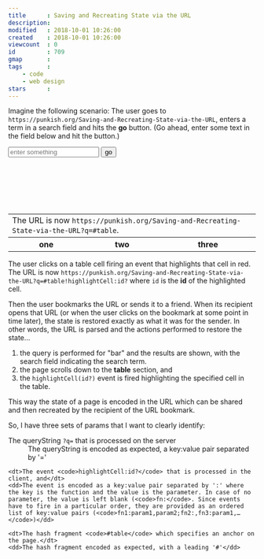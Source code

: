 ```yaml
---
title      : Saving and Recreating State via the URL
description: 
modified   : 2018-10-01 10:26:00
created    : 2018-10-01 10:26:00
viewcount  : 0
id         : 709
gmap       : 
tags       :
    - code
    - web design
stars      : 
---
```


<style>
th { cursor: pointer; }
</style>

Imagine the following scenario: The user goes to `https://punkish.org/Saving-and-Recreating-State-via-the-URL`, enters a term in a search field and hits the **go** button. (Go ahead, enter some text in the field below and hit the button.)

<input id='s' type="search" placeholder="enter something"> <button id="go">go</button>

<div id='search-result' style='visibility: hidden;'>The results are displayed and the URL is now <code>https://punkish.org/Saving-and-Recreating-State-via-the-URL?q=<span class="search-term"></span></code>. Note that the search field shows that a search was performed for "<span class="search-term"></span>". The user then clicks on the <a href="#table">table</a> link (which is an anchor on the page). This causes the page to scroll down to the section with the table.</div>

<table id="table">
    <tr><td colspan="3">The URL is now <code>https://punkish.org/Saving-and-Recreating-State-via-the-URL?q=<span class="search-term"></span>#table</code>.</td></tr>
    <tr>
        <th id="1">one</th>
        <th id="2">two</th>
        <th id="3">three</th>
    </tr>
</table>

<p>The user clicks on a table cell firing an event that highlights that cell in red. The URL is now <code>https://punkish.org/Saving-and-Recreating-State-via-the-URL?q=<span class="search-term"></span>#table!highlightCell:id?</code> where <code>id</code> is the <b>id</b> of the highlighted cell.</p>

Then the user bookmarks the URL or sends it to a friend. When its recipient opens that URL (or when the user clicks on the bookmark at some point in time later), the state is restored exactly as what it was for the sender. In other words, the URL is parsed and the actions performed to restore the state… 

1. the query is performed for "bar" and the results are shown, with the search field indicating the search term.
2. the page scrolls down to the **table** section, and
3. the `highlightCell(id?)` event is fired highlighting the specified cell in the table.

This way the state of a page is encoded in the URL which can be shared and then recreated by the recipient of the URL bookmark.

So, I have three sets of params that I want to clearly identify:

<dl>
    <dt>The queryString <code>?q=<span class="search-term"></span></code> that is processed on the server</dt>
    <dd>The queryString is encoded as expected, a key:value pair separated by '='</dd>

    <dt>The event <code>highlightCell:id?</code> that is processed in the client, and</dt>
    <dd>The event is encoded as a key:value pair separated by ':' where the key is the function and the value is the parameter. In case of no parameter, the value is left blank (<code>fn:</code>. Since events have to fire in a particular order, they are provided as an ordered list of key:value pairs (<code>fn1:param1,param2;fn2:,fn3:param1,…</code>)</dd>

    <dt>The hash fragment <code>#table</code> which specifies an anchor on the page.</dt>
    <dd>The hash fragment encoded as expected, with a leading '#'</dd>
</dl>


<script>
document.getElementById('go').addEventListener('click', function(event) {
    const st = document.getElementById('s').value;

    document.querySelectorAll('.search-term').forEach(el => { el.innerHTML = st });
    document.querySelector('#search-result').style.visibility = 'visible';

    history.pushState(
        {urlPath: `https://punkish.org/Saving-and-Recreating-State-via-the-URL?q=${st}`},
        '',
        `/Saving-and-Recreating-State-via-the-URL?q=${st}`
    );

    event.preventDefault();
    event.stopPropagation();
});

const fn = {
    highlightCell: function(id) {
        document.querySelector(`th[id="${id}"]`).style.backgroundColor = 'red';
    }
};

const parseUrl = function(href) {
    // var parser = document.createElement('a');
    // parser.href = "http://example.com:3000/pathname/?search=test#hash";

    href.protocol; // => "http:"
    href.host;     // => "example.com:3000"
    href.hostname; // => "example.com"
    href.port;     // => "3000"
    href.pathname; // => "/pathname/"
    href.hash;     // => "#hash"
    href.search;   // => "?search=test"
    href.origin;   // => "http://example.com:3000"

    return href;
}

const shim = function(event) {
    const id = this.id;
    fn.highlightCell(id);
    window.location.hash += `!highlightCell:${id}`;
};

const th = document.querySelectorAll('th');
th.forEach(el => {
    el.addEventListener('click', shim)
});

if (window.location.search) {
    const q = window.location.search.substr(1).split('=');
    document.getElementById('s').value = q[1];
}

if (window.location.hash) {
    const h = window.location.hash.substr(1).split('!');
    if (h[1]) {
        ha = h[1].split(':');
        fn[ha[0]](ha[1]);
    }
    window.location.hash = h[0];
    window.location.hash = h.join('!');

    if (window.location.search) {
        const st = document.getElementById('s').value;

        document.querySelectorAll('.search-term').forEach(el => { el.innerHTML = st });
        document.querySelector('#search-result').style.visibility = 'visible';
    }
}
</script>